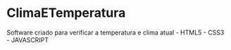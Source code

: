 # ClimaETemperatura
Software criado para verificar a temperatura e clima atual - HTML5 - CSS3 - JAVASCRIPT
